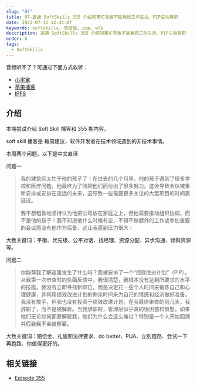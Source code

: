 ```yaml
---
slug: "07"
title: 07-速通 SoftSkills 355 介绍同事忙导致不能兼顾工作生活、PIP主动离职
date: 2023-07-11 12:44:07
keywords: softskills, 软技能, pip, wlb
description: 速通 SoftSkills 355 介绍同事忙导致不能兼顾工作生活、PIP主动离职
order: 0
tags:
  - SoftSkills
---
```


音频听不了？可通过下面方式收听：

- [小宇宙](https://www.xiaoyuzhoufm.com/episodes/64ac2e90dc89afb6ef5f5b5d)
- [苹果播客](https://podcasts.apple.com/cn/podcast/%E5%92%BF%E5%91%80-%E8%83%BD%E8%B7%91%E5%B0%B1%E8%A1%8C/id1695704262?i=1000620619793)
- [IPFS](ipfs://bafybeic2nsk43jjlhunwrweoor77lc4cnge4r3wnk75yeru2ofu4cmllbu)

## 介绍

本期尝试介绍 Soft Skill 播客和 355 期内容。

soft skill 播客是 每周建议，软件开发者在技术领域遇到的非技术事情。

本周两个问题，以下是中文直译

问题一

> 我的建筑师太忙于他的孩子了！在过去的几个月里，他的孩子遇到了很多学校和医疗问题，他最终为了照顾他们而付出了很多努力。这会导致会议被重新安排或安排在遥远的未来，这导致一些需要更多关注的大型项目的时间表延迟。
>
> 我不想粗鲁地坚持认为他把公司放在家庭之上，但他需要推动组织协调，而不是他的孩子！我不知道他什么时候有空，不得不做额外的工作或参加重要的会议而没有他作为后备，这让我感到压力很大！

大致关键词：平衡、优先级、公平对话、找经理、资源分配、异步沟通、倾斜资源等。

问题二

> 你能帮我了解这里发生了什么吗？我被安排了一个“绩效改进计划”（PIP），从我第一次审查时的负面反馈中，我很清楚，我根本没有达到所要求的水平的技能。我没有立即寻找新职位，而是决定花一些个人时间来锻炼自己和心理健康，并利用绩效改进计划的剩余时间来为自己的情感和经济做好准备。我没有放手，但我也没有投资于绩效改进计划。在我最终审查的前几天，我辞职了，而不是被解雇。当我辞职时，管理层似乎真的很困惑和愤怒。如果他们无论如何都要解雇我，他们为什么会这么难过？特别是一个人开始回溯并假装我不会被解雇。

大致关键词：赔偿金、礼貌和法律要求、do better、PUA、立刻跑路、尝试一下再跑路、你值得更好的。

## 相关链接

- [Episode 355](https://softskills.audio/2023/05/08/episode-355-driving-kids-instead-of-team-and-jk-i-quit/)
